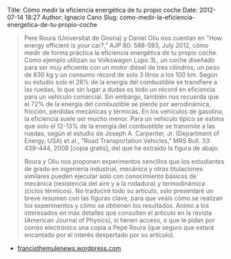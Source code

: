 Title: Cómo medir la eficiencia energética de tu propio coche
Date: 2012-07-14 18:27
Author: Ignacio Cano
Slug: como-medir-la-eficiencia-energetica-de-tu-propio-coche

> Pere Roura (Universitat de Girona) y Daniel Oliu nos cuentan en ”How
> energy efficient is your car?,” AJP 80: 588-593, July 2012, cómo medir
> de forma práctica la eficiencia energética de tu propio coche. Como
> ejemplo utilizan su Volkswagen Lupo 3L, un coche diseñado para ser muy
> eficiente con un motor diésel de tres cilindros, un peso de 830 kg y
> un consumo récord de solo 3 litros a los 100 km. Según su estudio solo
> el 28% de la energía del combustible se transfiere a las ruedas, lo
> que sin lugar a dudas es todo un récord en eficiencia para un vehículo
> comercial. Sin embargo, también nos recuerda que el 72% de la energía
> del combustible se pierde por aerodinámica, fricción, pérdidas
> mecánicas y térmicas. En los vehículos de gasolina, la eficiencia
> suele ser mucho menor. Para un vehículo típico se estima que solo el
> 12-13% de la energía del combustible se transmite a las ruedas, según
> el estudio de Joseph A. Carpenter, Jr. (Department of Energy, USA) et
> al., ”Road Transportation Vehicles,” MRS Bull. 33: 439–444, 2008
> [copia gratis], del que he extraído la figura de abajo.
>
> Roura y Oliu nos proponen experimentos sencillos que los estudiantes
> de grado en ingeniería industrial, mecánica y otras titulaciones
> similares pueden ejecutar solo con conocimiento básicos de mecánica
> (resistencia del aire y a la rodadura) y termodinámica (ciclos
> térmicos). No traduciré todo su artículo, solo presentaré un breve
> resumen con las figuras clave, para que veáis cómo se realizan los
> experimentos y cómo se obtienen los resultados. Animo a los
> interesados en más detalles que consulten el artículo en la revista
> (American Journal of Physics), si tienen acceso, o que le pidan por
> correo electrónico una copia a Pepe Roura (que seguro que estará
> encantado por el interés despertado por su artículo).

- [francisthemulenews.wordpress.com][]

  [francisthemulenews.wordpress.com]: https://francisthemulenews.wordpress.com/2012/07/14/como-medir-la-eficiencia-energetica-de-tu-propio-coche/
    "Cómo medir la eficiencia energética de tu propio coche "

